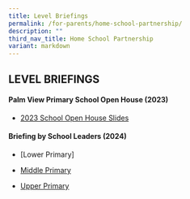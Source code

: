 ```yaml
---
title: Level Briefings
permalink: /for-parents/home-school-partnership/
description: ""
third_nav_title: Home School Partnership
variant: markdown
---
```

## LEVEL BRIEFINGS




#### Palm View Primary School Open House   (2023)
* [2023 School Open House Slides](/files/For%20Parents%20(2023)/2023%20palm%20view%20open%20house%20slides.pdf)

#### Briefing by School Leaders (2024)

*  [Lower Primary]

* [Middle Primary](/files/For%20Parents%20(2024)/Middle_Primary_Briefing_to_Parents_16_Feb_2024.pdf)
* [Upper Primary](/files/For%20Parents%20(2024)/Upper_Primary_Briefing_to_Parents_2_Feb_2024.pdf)